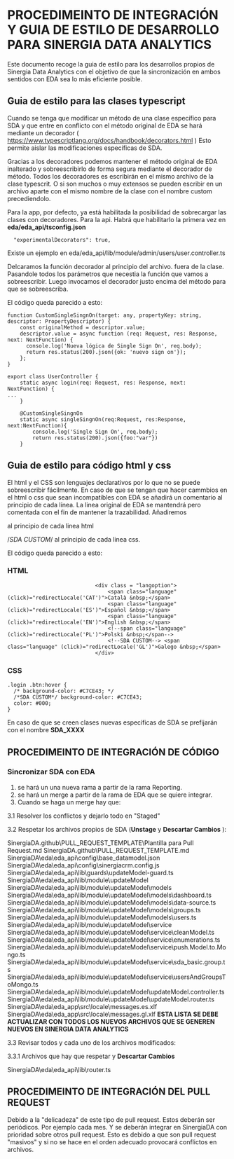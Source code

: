 # PROCEDIMEINTO DE INTEGRACIÓN Y GUIA DE ESTILO DE DESARROLLO PARA SINERGIA DATA ANALYTICS 

Este documento recoge la guia de estilo para los desarrollos propios de Sinergia Data Analytics con el objetivo de que la sincronización en ambos sentidos con EDA sea lo más eficiente posible. 


## Guia de estilo para las clases typescript


Cuando se tenga que modificar un método de una clase específico para SDA y que entre en conflicto con el método original de EDA se hará mediante un decorador ( https://www.typescriptlang.org/docs/handbook/decorators.html ) Esto permite aislar las modificaciones específicas de SDA. 

Gracias a los decoradores podemos mantener el método original de EDA inalterado y sobreescribirlo de forma segura mediante el decorador de método. Todos los decoradores es escribirán en el mismo archivo de la clase typescrit. O si son muchos o muy extensos se pueden escribir en un archivo aparte con el mismo nombre de la clase con el nombre custom precediendolo. 

Para la app, por defecto, ya está habilitada la posibilidad de sobrecargar las clases con decoradores. Para la api. Habrá que habilitarlo la primera vez en  **eda/eda_api/tsconfig.json**

      "experimentalDecorators": true,

Existe un ejemplo en eda/eda_api/lib/module/admin/users/user.controller.ts


Delcaramos la función decorador al principio del archivo. fuera de la clase. Pasandole todos los parámetros que necestia la función que vamos a sobreescribir. Luego invocamos el decorador justo encima del método para que se sobreescriba. 

El código queda parecido a esto: 

```
function CustomSingleSingnOn(target: any, propertyKey: string, descriptor: PropertyDescriptor) {
    const originalMethod = descriptor.value;
    descriptor.value = async function (req: Request, res: Response, next: NextFunction) {
      console.log('Nueva lógica de Single Sign On', req.body);
      return res.status(200).json({ok: 'nuevo sign on'});
    };
}

export class UserController {
    static async login(req: Request, res: Response, next: NextFunction) {
...
    }

    @CustomSingleSingnOn
    static async singleSingnOn(req:Request, res:Response, next:NextFunction){
        console.log('Single Sign On', req.body);
        return res.status(200).json({foo:"var"})
    }
```


## Guia de estilo para código html y css

El html y el CSS son lenguajes declarativos por lo que no se puede sobreescribir fácilmente. En caso de que se tengan que hacer cammbios en el html o css que sean incompatibles con EDA se añadirá un comentario al principio de cada línea.  La linea original de EDA se mantendrá pero comentada con el fin de mantener la trazabilidad. Añadiremos 
<!--SDA CUSTOM--> al principio de cada linea html 
/*SDA CUSTOM*/ al principio de cada linea css.

El código queda parecido a esto:
### HTML
```
                            <div class = "langoption">
                                <span class="language" (click)="redirectLocale('CAT')">Català &nbsp;</span>
                                <span class="language" (click)="redirectLocale('ES')">Español &nbsp;</span>
                                <span class="language" (click)="redirectLocale('EN')">English &nbsp;</span>
                                <!--span class="language" (click)="redirectLocale('PL')">Polski &nbsp;</span-->
                                <!--SDA CUSTOM--> <span class="language" (click)="redirectLocale('GL')">Galego &nbsp;</span>
                            </div>
```
### CSS

```
.login .btn:hover {
  /* background-color: #C7CE43; */
  /*SDA CUSTOM*/ background-color: #C7CE43;
  color: #000;
}
```
En caso de que se creen clases nuevas específicas de SDA se prefijarán con el nombre **SDA_XXXX**


## PROCEDIMEINTO DE INTEGRACIÓN DE CÓDIGO

### Sincronizar SDA con EDA

1. se hará un una nueva rama a partir de la rama Reporting.
2. se hará un merge a partir de la rama de EDA que se quiere integrar. 
3. Cuando se haga un merge hay que:


3.1 Resolver los conflictos y dejarlo todo en "Staged"


3.2 Respetar los archivos propios de SDA (**Unstage** y **Descartar Cambios** ):

SinergiaDA\.github\PULL_REQUEST_TEMPLATE\Plantilla para Pull Request.md
SinergiaDA\.github\PULL_REQUEST_TEMPLATE.md
SinergiaDA\eda\eda_api\config\base_datamodel.json
SinergiaDA\eda\eda_api\config\sinergiacrm.config.js
SinergiaDA\eda\eda_api\lib\guards\updateModel-guard.ts
SinergiaDA\eda\eda_api\lib\module\updateModel
SinergiaDA\eda\eda_api\lib\module\updateModel\models
SinergiaDA\eda\eda_api\lib\module\updateModel\models\dashboard.ts
SinergiaDA\eda\eda_api\lib\module\updateModel\models\data-source.ts
SinergiaDA\eda\eda_api\lib\module\updateModel\models\groups.ts
SinergiaDA\eda\eda_api\lib\module\updateModel\models\users.ts
SinergiaDA\eda\eda_api\lib\module\updateModel\service
SinergiaDA\eda\eda_api\lib\module\updateModel\service\cleanModel.ts
SinergiaDA\eda\eda_api\lib\module\updateModel\service\enumerations.ts
SinergiaDA\eda\eda_api\lib\module\updateModel\service\push.Model.to.Mongo.ts
SinergiaDA\eda\eda_api\lib\module\updateModel\service\sda_basic.group.ts
SinergiaDA\eda\eda_api\lib\module\updateModel\service\usersAndGroupsToMongo.ts
SinergiaDA\eda\eda_api\lib\module\updateModel\updateModel.controller.ts
SinergiaDA\eda\eda_api\lib\module\updateModel\updateModel.router.ts
SinergiaDA\eda\eda_app\src\locale\messages.es.xlf
SinergiaDA\eda\eda_app\src\locale\messages.gl.xlf
**ESTA LISTA SE DEBE ACTUALIZAR CON TODOS LOS NUEVOS ARCHIVOS QUE SE GENEREN NUEVOS EN SINERGIA DATA ANALYTICS**


3.3 Revisar todos y cada uno de los archivos modificados:

3.3.1 Archivos que hay que respetar y **Descartar Cambios**

SinergiaDA\eda\eda_api\lib\router.ts






## PROCEDIMEINTO DE INTEGRACIÓN DEL PULL REQUEST

Debido a la "delicadeza" de este tipo de pull request. Estos deberán ser periódicos. Por ejemplo cada mes. Y se deberán integrar en SinergiaDA con prioridad sobre otros pull request. Esto es debido a que son pull request "masivos" y si no se hace en el orden adecuado provocará conflictos en archivos.